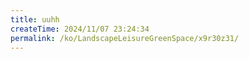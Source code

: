 ```yaml
---
title: uuhh
createTime: 2024/11/07 23:24:34
permalink: /ko/LandscapeLeisureGreenSpace/x9r30z31/
---
```

